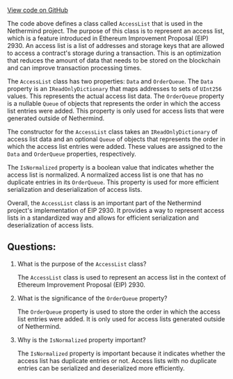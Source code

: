 [View code on GitHub](https://github.com/NethermindEth/nethermind/src/Nethermind/Nethermind.Core/Eip2930/AccessList.cs)

The code above defines a class called `AccessList` that is used in the Nethermind project. The purpose of this class is to represent an access list, which is a feature introduced in Ethereum Improvement Proposal (EIP) 2930. An access list is a list of addresses and storage keys that are allowed to access a contract's storage during a transaction. This is an optimization that reduces the amount of data that needs to be stored on the blockchain and can improve transaction processing times.

The `AccessList` class has two properties: `Data` and `OrderQueue`. The `Data` property is an `IReadOnlyDictionary` that maps addresses to sets of `UInt256` values. This represents the actual access list data. The `OrderQueue` property is a nullable `Queue` of objects that represents the order in which the access list entries were added. This property is only used for access lists that were generated outside of Nethermind.

The constructor for the `AccessList` class takes an `IReadOnlyDictionary` of access list data and an optional `Queue` of objects that represents the order in which the access list entries were added. These values are assigned to the `Data` and `OrderQueue` properties, respectively.

The `IsNormalized` property is a boolean value that indicates whether the access list is normalized. A normalized access list is one that has no duplicate entries in its `OrderQueue`. This property is used for more efficient serialization and deserialization of access lists.

Overall, the `AccessList` class is an important part of the Nethermind project's implementation of EIP 2930. It provides a way to represent access lists in a standardized way and allows for efficient serialization and deserialization of access lists.
## Questions: 
 1. What is the purpose of the `AccessList` class?
    
    The `AccessList` class is used to represent an access list in the context of Ethereum Improvement Proposal (EIP) 2930.

2. What is the significance of the `OrderQueue` property?
    
    The `OrderQueue` property is used to store the order in which the access list entries were added. It is only used for access lists generated outside of Nethermind.

3. Why is the `IsNormalized` property important?
    
    The `IsNormalized` property is important because it indicates whether the access list has duplicate entries or not. Access lists with no duplicate entries can be serialized and deserialized more efficiently.